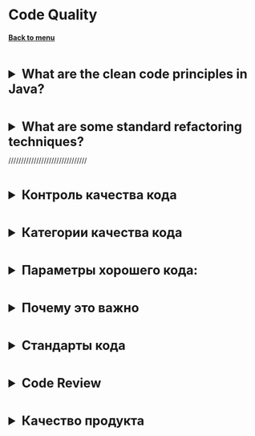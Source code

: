 <h1>Code Quality</h1> 
<h4> 

[Back to menu](..%2FMenu.md)

</h4>

[//]: # (What are the clean code principles in Java?)
<br>
<details>
    <summary style="font-size: 25px;">
        <b>
            What are the clean code principles in Java?
        </b>
    </summary>
<br>

Clean code principles are a set of guidelines used to easily produce,  
understand and maintain code.

Here are some of the key principles:

1. **Meaningful Names**: Use clear and meaningful names for variables, 
methods, and classes. 
The name should describe the purpose of the entity it represents.

2. **Functions Should Do One Thing**: 
Each function or method should perform one task. 
This makes the code easier to read, test, and debug.

3. **Short Functions**: Functions should be short and concise. 
A function that is too long can be difficult to understand and maintain.

4. **Function Arguments**: The fewer arguments a function has, 
the easier it is to understand and use. 
Aim for zero or one arguments if possible.

5. **No Side Effects:** Functions should not have side effects. 
They should only do what they are supposed 
to do based on their name and inputs.

6. **Use Exceptions Rather Than Return Codes:** 
Using exceptions for error handling makes 
the code cleaner and easier to understand than using return codes.

7. **Keep Configurable Data at High Levels:** 
If you have data that is likely to change, 
keep it at a high level in your code to make it easier to modify.

8. **Do Not Use Magic Numbers or Strings:** 
Replace magic numbers or strings with named constants 
to make your code easier to understand and maintain.

9. **Comments:** Comments should be used to explain why something is done, 
not what is being done. 
The code itself should be self-explanatory.

10. **Code Formatting:** Consistent code formatting makes 
your code easier to read. 
This includes consistent indentation, spacing, and bracket placement.

</details>

[//]: # (What are some standard refactoring techniques?)
<br>
<details>
    <summary style="font-size: 25px;">
        <b>
            What are some standard refactoring techniques?
        </b>
    </summary>
<br>

Refactoring is the process of improving 
the design of existing code without changing its external behavior.

- Method decomposition to avoid god classes
- Method composition to avoid code duplication
- Put hard expression result into self-descriptive local variables
- Hard expression decomposition for code readability
- Replace temporary vars to expressions for better maintainability
- Rename magic vars and methods
- SOLID, DRY, KISS, Patterns

</details>

///////////////////////////////

[//]: # (Контроль качества кода)
<br>
<details>
    <summary style="font-size: 25px;">
        <b>
            Контроль качества кода
        </b>
    </summary>
<br>

Хотя ошибки обходятся дорого, их исправление также является важной статьей затрат.
Здесь простой рабочий процесс показывает, сколько времени может потребоваться,
чтобы исправить действительную ошибку. Даже для мелких ошибок это может занять много времени.

![](https://elearn.epam.com/assets/courseware/v1/994a93f3b0991e271b997a637d959b17/asset-v1:EPAM+EngXBootcamp+2020+type@asset+block/BUG-FIXING_EFFORTS__2_.svg)

Реальность такова, что усилия по исправлению ошибок велики, но награда минимальна.
Одна из главных причин для раннего отслеживания и исправления ошибок заключается в том,
что небольшие проблемы в будущем могут превратиться в гораздо большие и требующие больше времени.
Проблема в том, что ошибка в дальнейшем может скрыть другие более большие ошибки
и их исправление будет стоить очень многого.

Достигается через
тестировавие
(функциональное нефункционально)
чек стайл
ревью
документация
тулзы проверки кода

</details>

[//]: # (Категории качества кода)
<br>
<details>
    <summary style="font-size: 25px;">
        <b>
            Категории качества кода
        </b>
    </summary>
<br>

**Качество функционального кода**

Это уровень соблюдения или выполнения функциональных требований.
Речь идет о том, «как работает код».

**Качество структурного кода**

Это качество написанного кода.
Итак, качество структурного кода - это то, «как он был написан».

</details>

[//]: # (Параметры хорошего кода:)
<br>
<details>
    <summary style="font-size: 25px;">
        <b>
            Параметры хорошего кода:
        </b>
    </summary>
<br>

- **Он работает.** (Код должен работать так, как ожидалось)
- **Легко обслуживать и менять** (Изменения кода стоит минимальное время)
- **Тестируемый** (Написан так чтобы его было легко тестировать)
- **Простой и Одиночный** (Код должен иметь простую логику и выполнять только одну задачу.
  Чтобы его можно было легко переиспользовать)
- **Легкочитаемый** (Это очень важно при внесении изменений в код.)
- **Приятно смотреть** (Используются все стандарты хорошего кода)

</details>

[//]: # (Почему это важно )
<br>
<details>
    <summary style="font-size: 25px;">
        <b>
            Почему это важно 
        </b>
    </summary>
<br>

Потому что большую часть времени при разработке проекта
тратиться на то чтобы понять существующий код.

![](https://elearn.epam.com/assets/courseware/v1/b7157d9e98886563ce9eeb675ac854f4/asset-v1:EPAM+EngXBootcamp+2020+type@asset+block/QC.WHY_IS_IT_IMPORTANT___1_.svg)

Если вы минимизируете время, необходимое для понимания кода,
это приведет к сокращению общего времени и усилий.
С другой стороны, низкое качество и ясность кода могут привести к:

- Функциональным дефектам
- Больше затрат и времени на внесение изменений
- Низкая производительность приложений
- Поддержка становится проблематичной

Качество кода стоит очень дорого но важно как в краткосрочной
так и в долгосрочной перспективе, для обеспечения маштабирования.

Поддержание качества кода - повседневная задача каждого разработчика.
Это включает в себя написание хорошего кода и выполнение проверки кода на каждом уровне.
Один из лучших способов сделать это - регулярно выполнять Code Review.

</details>

[//]: # (Стандарты кода)
<br>
<details>
    <summary style="font-size: 25px;">
        <b>
            Стандарты кода
        </b>
    </summary>
<br>

Код пишется не просто для решения бизнес-задачи.
Код должен быть доступен для чтения вашим коллегам-разработчикам.
Таким образом, каждый член команды должен согласовать стандарт,
прежде чем приступить к программированию.

При установке стандарта вы должны иметь в виду следующие **цели**:
- стиль исходного кода
- отступы между блоками кода
- использование пробелов вокруг операторов и ключевых слов
- использование регистра для классов или ключевых слов и имен переменных
- четкое описание названия классов/функций/процедур
- четкий стиль комментариев

**Помогает нам**
- Повышение ясности кода
- Повышение надежности и согласованности
- Повышение поддерживаемости кода
- Снизить сложность кода
- Создает общие соглашения между разработчиками программного проекта

**Code convention** - набор руководящих принципов для конкретного языка программирования,
которые рекомендуют практики и методы для каждого аспекта программы, написанной на этом языке.

В Code convention входят
- Организация файловой системы проекта
- Основные принципы программирования
- Лучшие архитектурные практики
- Слоевая стуктура проекта
- Комметирование кода

Написание чистого кода с самого начала проекта - это инвестиция в поддержку проекта,
поскольку новичку не придется тратить время на изучение кривого кода.
В большинстве унаследованных приложений стоимость изменений растет экспоненциально
из-за увеличения технических недочетов.

**Инструменты для обеспечения соблюдения стандартов кодирования**
Обеспечивается через:
- Через настройки IDE в которой ведется работа
- Путем интеграции сторонних инструментов в качестве подключаемых модулей к IDE

Это помагает:
- Лаконично реализовывать код
- Делать код более читаемый
- Делать код легко расширяемым и поддерживаемым
</details>

[//]: # (Code Review)
<br>
<details>
    <summary style="font-size: 25px;">
        <b>
            Code Review
        </b>
    </summary>
<br>

Делится на автоматическое и мануальное Review

**Автоматизированный анализ кода**

**Основная идея автоматизированного анализа кода** - это анализ программного кода
на соответствие заранее определенному набору правил и передовых практик
полностью автоматизированным способом.

**Автоматизированный анализ** кода так же используется для создания
полноценных отчетов о степени покрытости кода тестами и многом другом

- Помогают выявить/избежать дурнопахнущего кода
- Помогает выявить потенциальные баги
- Помогают выявить дыры безопасности

Но стоит помнить что автоматическое тестирование:
- не знает контекст задачи (не спосет от ошибок бизнес требований)
- не находит ошибок дизайна разработки ПО
- метрики должны быть правильно поняты, поскольку имеют большое значение

**Мануальный анализ кода**

Мануальный анализ кода - это систематическая проверка исходного кода.
Его цель - найти и исправить упущенные ошибки, а также улучшить общее качество кода.

**Преимущества:**
- **Экономия** (Если вы проверите код на более раннем этапе, затраты на исправление будут ниже)
- **Меньше багов** (Уменьшит количество ошибок, которые попадут в рабочую среду)
- **Взаимообучение** (Члены вашей команды могут учиться друг у друга, просматривая код друг друга.)
- **Качество кода** (читабельность, эффективность и ремонтопригодность
  чрезвычайно важны для вашего проекта в долгосрочной перспективе)
- **Стандарты безопасности и стрессоустойчивости**
  (Анализ кода также упрощает выявление потенциальных уязвимостей и их устранение до того,
  как они попадут на ваши серверы.)

**Что проверяется при ручной проверке кода:**
- Читаемость
- Функциональная корректность
- Полнота
- Скрытые последствия
- Стандарты кодирования
- Тесты
</details>

[//]: # (Качество продукта)
<br>
<details>
    <summary style="font-size: 25px;">
        <b>
            Качество продукта
        </b>
    </summary>
<br>


**Три показателя качества продукта:**
- Наличие дефектов - (Важно оценивать дефекты по степени их серьезности)
- Сравнение - сравнение продуктов из одного домена или одного и того же продукта с течением времени
- Эффективность локализации дефектов - он измеряет качество тестирования

**Как улучшить качество проекта?**
- **Отладка в наиболее популярных / «глючных» конфигурациях:**
  используя статистику дефектов, вы можете определить самые ошибочные конфигурации.
  Например если из всех браузеров все работает кроме Safari,
  то лучше отладить новую функцию в Safari,
  чтобы предотвратить множество специфичных для браузера дефектов.
- **Требования** - самая большая проблема всех проектов.
  Поэтому уточняйте требования заранее.
- **Ищите сложные области / формулировки, думайте, как их можно разработать и протестировать**,
  какие тестовые данные для этого нужны.
  Это может помочь нам избежать лишней работы в будущем
- **Чем раньше тестировщики получат код** для тестирования,
  тем раньше разработчики получат обратную связь.

![](https://elearn.epam.com/assets/courseware/v1/95d5bd6865cc6f7092f7a9652081379b/asset-v1:EPAM+EngXBootcamp+2020+type@asset+block/Ideal_testing_timeline_in_sprint__1_.svg)

**Как тестеры могут помочь разработчикам**
- **Заранее поделитесь чек-листами** - разработчики не обладают глубокими знаниями
  в различных методах тестирования и могут пропустить некоторые проверки
- **Давать советы по более детальному покрытию модульных тестов**
- **Иногда тестировщики лучше знают логику приложения и могут помочь
  с подготовкой некоторых конкретных тестовых данных.**
- **Тестировщики проводят анализ ошибок - они определяют самые проблемные области и конфигурации**

**Как разработчики могут помочь тестировщикам**
- Чем раньше код окажется у тестировщиков - тем лучше
- Могут предоставлять тстировщикам тестовые данные
- Предупредить о рискованных местах, в которых потенциально может случится ошибка

</details>